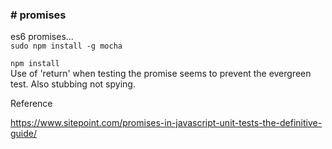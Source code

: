<h3># promises</h3>
es6 promises...
<code>
sudo npm install -g mocha
</code>
<code>
npm install
</code>
Use of 'return' when testing the promise seems to prevent the evergreen test.
Also stubbing not spying.

Reference

https://www.sitepoint.com/promises-in-javascript-unit-tests-the-definitive-guide/
